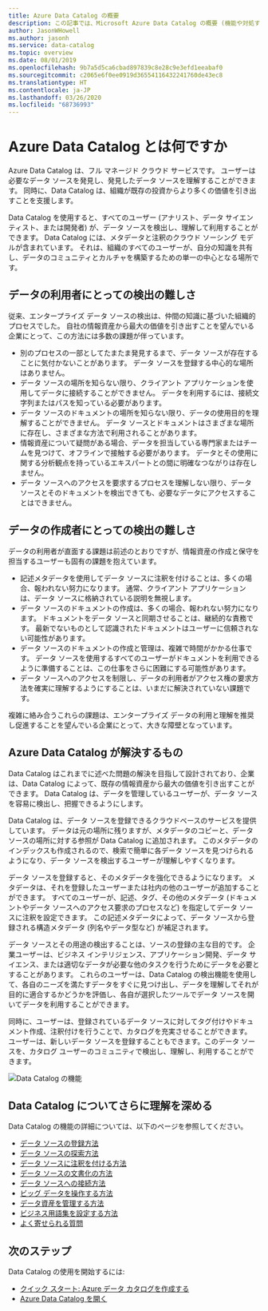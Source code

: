 ```yaml
---
title: Azure Data Catalog の概要
description: この記事では、Microsoft Azure Data Catalog の概要 (機能や対処する問題など) について説明します。 Data Catalog を使用すると、すべてのユーザーが、データ ソースを登録し、検出し、理解し、利用することができます。
author: JasonWHowell
ms.author: jasonh
ms.service: data-catalog
ms.topic: overview
ms.date: 08/01/2019
ms.openlocfilehash: 9b7a5d5ca6cbad897839c8e28c9e3efd1eeabaf0
ms.sourcegitcommit: c2065e6f0ee0919d36554116432241760de43ec8
ms.translationtype: HT
ms.contentlocale: ja-JP
ms.lasthandoff: 03/26/2020
ms.locfileid: "68736993"
---
```

# <a name="what-is-azure-data-catalog"></a>Azure Data Catalog とは何ですか

Azure Data Catalog は、フル マネージド クラウド サービスです。 ユーザーは必要なデータ ソースを発見し、発見したデータ ソースを理解することができます。 同時に、Data Catalog は、組織が既存の投資からより多くの価値を引き出すことを支援します。

Data Catalog を使用すると、すべてのユーザー (アナリスト、データ サイエンティスト、または開発者) が、データ ソースを検出し、理解して利用することができます。 Data Catalog には、メタデータと注釈のクラウド ソーシング モデルが含まれています。 それは、組織のすべてのユーザーが、自分の知識を共有し、データのコミュニティとカルチャを構築するための単一の中心となる場所です。

## <a name="discovery-challenges-for-data-consumers"></a>データの利用者にとっての検出の難しさ

従来、エンタープライズ データ ソースの検出は、仲間の知識に基づいた組織的プロセスでした。 自社の情報資産から最大の価値を引き出すことを望んでいる企業にとって、この方法には多数の課題が伴っています。

* 別のプロセスの一部としてたまたま発見するまで、データ ソースが存在することに気付かないことがあります。 データ ソースを登録する中心的な場所はありません。
* データ ソースの場所を知らない限り、クライアント アプリケーションを使用してデータに接続することができません。 データを利用するには、接続文字列またはパスを知っている必要があります。
* データ ソースのドキュメントの場所を知らない限り、データの使用目的を理解することができません。 データ ソースとドキュメントはさまざまな場所に存在し、さまざまな方法で利用されることがあります。
* 情報資産について疑問がある場合、データを担当している専門家またはチームを見つけて、オフラインで接触する必要があります。 データとその使用に関する分析観点を持っているエキスパートとの間に明確なつながりは存在しません。
* データ ソースへのアクセスを要求するプロセスを理解しない限り、データ ソースとそのドキュメントを検出できても、必要なデータにアクセスすることはできません。

## <a name="discovery-challenges-for-data-producers"></a>データの作成者にとっての検出の難しさ

データの利用者が直面する課題は前述のとおりですが、情報資産の作成と保守を担当するユーザーも固有の課題を抱えています。

* 記述メタデータを使用してデータ ソースに注釈を付けることは、多くの場合、報われない努力になります。 通常、クライアント アプリケーションは、データ ソースに格納されている説明を無視します。
* データ ソースのドキュメントの作成は、多くの場合、報われない努力になります。 ドキュメントをデータ ソースと同期させることは、継続的な責務です。 最新でないものとして認識されたドキュメントはユーザーに信頼されない可能性があります。
* データ ソースのドキュメントの作成と管理は、複雑で時間がかかる仕事です。 データ ソースを使用するすべてのユーザーがドキュメントを利用できるように準備することは、この仕事をさらに困難にする可能性があります。
* データ ソースへのアクセスを制限し、データの利用者がアクセス権の要求方法を確実に理解するようにすることは、いまだに解決されていない課題です。

複雑に絡み合うこれらの課題は、エンタープライズ データの利用と理解を推奨し促進することを望んでいる企業にとって、大きな障壁となっています。

## <a name="azure-data-catalog-can-help"></a>Azure Data Catalog が解決するもの

Data Catalog はこれまでに述べた問題の解決を目指して設計されており、企業は、Data Catalog によって、既存の情報資産から最大の価値を引き出すことができます。 Data Catalog は、データを管理しているユーザーが、データ ソースを容易に検出し、把握できるようにします。

Data Catalog は、データ ソースを登録できるクラウドベースのサービスを提供しています。 データは元の場所に残りますが、メタデータのコピーと、データ ソースの場所に対する参照が Data Catalog に追加されます。 このメタデータのインデックスも作成されるので、検索で簡単に各データ ソースを見つけられるようになり、データ ソースを検出するユーザーが理解しやすくなります。

データ ソースを登録すると、そのメタデータを強化できるようになります。 メタデータは、それを登録したユーザーまたは社内の他のユーザーが追加することができます。 すべてのユーザーが、記述、タグ、その他のメタデータ (ドキュメントやデータ ソースへのアクセス要求のプロセスなど) を指定してデータ ソースに注釈を設定できます。 この記述メタデータによって、データ ソースから登録される構造メタデータ (列名やデータ型など) が補足されます。

データ ソースとその用途の検出することは、ソースの登録の主な目的です。 企業ユーザーは、ビジネス インテリジェンス、アプリケーション開発、データ サイエンス、または適切なデータが必要な他のタスクを行うためにデータを必要とすることがあります。 これらのユーザーは、Data Catalog の検出機能を使用して、各自のニーズを満たすデータをすぐに見つけ出し、データを理解してそれが目的に適合するかどうかを評価し、各自が選択したツールでデータ ソースを開いてデータを利用することができます。 

同時に、ユーザーは、登録されているデータ ソースに対してタグ付けやドキュメント作成、注釈付けを行うことで、カタログを充実させることができます。 ユーザーは、新しいデータ ソースを登録することもできます。このデータ ソースを、カタログ ユーザーのコミュニティで検出し、理解し、利用することができます。

![Data Catalog の機能](./media/data-catalog-what-is-data-catalog/data-catalog-capabilities.png)

## <a name="learn-more-about-data-catalog"></a>Data Catalog についてさらに理解を深める

Data Catalog の機能の詳細については、以下のページを参照してください。

* [データ ソースの登録方法](data-catalog-how-to-register.md)
* [データ ソースの探索方法](data-catalog-how-to-discover.md)
* [データ ソースに注釈を付ける方法](data-catalog-how-to-annotate.md)
* [データ ソースの文書化の方法](data-catalog-how-to-documentation.md)
* [データ ソースへの接続方法](data-catalog-how-to-connect.md)
* [ビッグ データを操作する方法](data-catalog-how-to-big-data.md)
* [データ資産を管理する方法](data-catalog-how-to-manage.md)
* [ビジネス用語集を設定する方法](data-catalog-how-to-business-glossary.md)
* [よく寄せられる質問](data-catalog-frequently-asked-questions.md)

## <a name="next-steps"></a>次のステップ

Data Catalog の使用を開始するには:

* [クイック スタート: Azure データ カタログを作成する](data-catalog-get-started.md)
* [Azure Data Catalog を開く](https://www.azuredatacatalog.com)